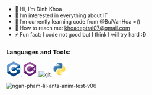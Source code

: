 - 👋 Hi, I’m Dinh Khoa
- 👀 I’m interested in everything about IT
- 🌱 I’m currently learning code from @BuiVanHoa =)) 
- 💌 How to reach me: khoadeptrai07@gmail.com
- ⚡ Fun fact: I code not good but I think I will try hard :Đ


<h3 align="left">Languages and Tools:</h3>
<p align="left"> <a href="https://www.w3schools.com/cpp/" target="_blank" rel="noreferrer"> <img src="https://raw.githubusercontent.com/devicons/devicon/master/icons/cplusplus/cplusplus-original.svg" alt="cplusplus" width="40" height="40"/> </a> <a href="https://www.w3schools.com/cs/" target="_blank" rel="noreferrer"> <img src="https://raw.githubusercontent.com/devicons/devicon/master/icons/csharp/csharp-original.svg" alt="csharp" width="40" height="40"/> </a> <a href="https://git-scm.com/" target="_blank" rel="noreferrer"> <img src="https://www.vectorlogo.zone/logos/git-scm/git-scm-icon.svg" alt="git" width="40" height="40"/> </a> <a href="https://www.python.org" target="_blank" rel="noreferrer"> <img src="https://raw.githubusercontent.com/devicons/devicon/master/icons/python/python-original.svg" alt="python" width="40" height="40"/> </a> </p>

  ![ngan-pham-lil-ants-anim-test-v06](https://github.com/DinhKhoa/DinhKhoa/assets/146735008/9656fec2-8abe-4db1-9745-936018dd65ab)

<!---
DinhKhoa/DinhKhoa is a ✨ special ✨ repository because its `README.md` (this file) appears on your GitHub profile.
You can click the Preview link to take a look at your changes.
--->

